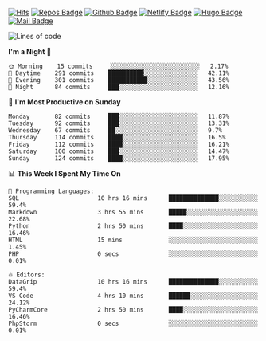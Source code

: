 

[![Hits](https://hits.seeyoufarm.com/api/count/incr/badge.svg?url=https%3A%2F%2Fgithub.com/sangm1n)](https://hits.seeyoufarm.com) 
[![Repos Badge](https://badges.pufler.dev/repos/sangm1n)](https://badges.pufler.dev)
[![Github Badge](http://img.shields.io/badge/-github-black?style=flat-square&logo=github&logoColor=white&link=https:https://github.com/sangm1n/)](https://github.com/sangm1n/)
[![Netlify Badge](https://img.shields.io/badge/-TIL-00C7B7?style=flat-square&logo=Netlify&logoColor=white&link=https://sangminlog.netlify.com)](https://sangminlog.netlify.com)
[![Hugo Badge](https://img.shields.io/badge/-techblog-FF4088?style=flat-square&logo=Hugo&logoColor=white&link=https://sangm1n.github.io)](https://sangm1n.github.io)
[![Mail Badge](http://img.shields.io/badge/-mail-D14836?style=flat-square&logo=Gmail&logoColor=white&link=mailto:dltkd96als@naver.com)](mailto:dltkd96als@naver.com/)

<!--START_SECTION:waka-->
![Lines of code](https://img.shields.io/badge/From%20Hello%20World%20I%27ve%20Written-2.4%20million%20lines%20of%20code-blue)

**I'm a Night 🦉** 

```text
🌞 Morning    15 commits     ░░░░░░░░░░░░░░░░░░░░░░░░░   2.17% 
🌆 Daytime    291 commits    ██████████░░░░░░░░░░░░░░░   42.11% 
🌃 Evening    301 commits    ███████████░░░░░░░░░░░░░░   43.56% 
🌙 Night      84 commits     ███░░░░░░░░░░░░░░░░░░░░░░   12.16%

```
📅 **I'm Most Productive on Sunday** 

```text
Monday       82 commits     ███░░░░░░░░░░░░░░░░░░░░░░   11.87% 
Tuesday      92 commits     ███░░░░░░░░░░░░░░░░░░░░░░   13.31% 
Wednesday    67 commits     ██░░░░░░░░░░░░░░░░░░░░░░░   9.7% 
Thursday     114 commits    ████░░░░░░░░░░░░░░░░░░░░░   16.5% 
Friday       112 commits    ████░░░░░░░░░░░░░░░░░░░░░   16.21% 
Saturday     100 commits    ███░░░░░░░░░░░░░░░░░░░░░░   14.47% 
Sunday       124 commits    ████░░░░░░░░░░░░░░░░░░░░░   17.95%

```


📊 **This Week I Spent My Time On** 

```text
💬 Programming Languages: 
SQL                      10 hrs 16 mins      ██████████████░░░░░░░░░░░   59.4% 
Markdown                 3 hrs 55 mins       █████░░░░░░░░░░░░░░░░░░░░   22.68% 
Python                   2 hrs 50 mins       ████░░░░░░░░░░░░░░░░░░░░░   16.46% 
HTML                     15 mins             ░░░░░░░░░░░░░░░░░░░░░░░░░   1.45% 
PHP                      0 secs              ░░░░░░░░░░░░░░░░░░░░░░░░░   0.01%

🔥 Editors: 
DataGrip                 10 hrs 16 mins      ██████████████░░░░░░░░░░░   59.4% 
VS Code                  4 hrs 10 mins       ██████░░░░░░░░░░░░░░░░░░░   24.12% 
PyCharmCore              2 hrs 50 mins       ████░░░░░░░░░░░░░░░░░░░░░   16.46% 
PhpStorm                 0 secs              ░░░░░░░░░░░░░░░░░░░░░░░░░   0.01%

```


<!--END_SECTION:waka-->


<!--
**sangm1n/sangm1n** is a ✨ _special_ ✨ repository because its `README.md` (this file) appears on your GitHub profile.

Here are some ideas to get you started:

- 🔭 I’m currently working on ...
- 🌱 I’m currently learning ...
- 👯 I’m looking to collaborate on ...
- 🤔 I’m looking for help with ...
- 💬 Ask me about ...
- 📫 How to reach me: ...
- 😄 Pronouns: ...
- ⚡ Fun fact: ...

https://shields.io/
-->


